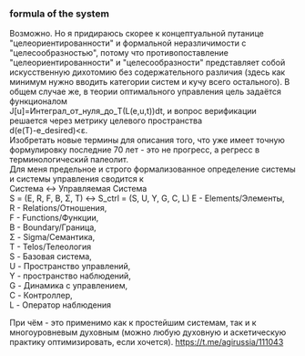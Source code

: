 ### formula of the system
Возможно. Но я придираюсь скорее к концептуальной путанице "целеориентированности" и формальной неразличимости с "целесообразностью", потому что противопоставление "целеориентированности" и "целесообразности" представляет собой искусственную дихотомию без содержательного различия (здесь как минимум нужно вводить категории систем и кучу всего остального). В общем случае же, в теории оптимального управления цель задаётся функционалом  
J[u]=Интеграл_от_нуля_до_T(L(e,u,t))dt, 
и вопрос верификации решается через метрику целевого пространства  
d(e(T)-e_desired)<ε.  
Изобретать новые термины для описания того, что уже имеет точную формулировку последние 70 лет - это не прогресс, а регресс в терминологический палеолит.  
Для меня предельное и строго формализованное определение системы и системы управления сводится к  
Система <-> Управляемая Система  
S = (E, R, F, B, Σ, T) <-> S_ctrl = (S, U, Y, G, C, L)
E - Elements/Элементы,  
R - Relations/Отношения,   
F - Functions/Функции,  
B - Boundary/Граница,  
Σ - Sigma/Семантика,  
T - Telos/Телеология  
S - Базовая система,  
U - Пространство управлений,  
Y - пространство наблюдений,  
G - Динамика с управлением,  
C - Контроллер,  
L - Оператор наблюдения

При чём - это применимо как к простейшим системам, так и к многоуровневым духовным (можно любую духовную и аскетическую практику оптимизировать, если хочется).
https://t.me/agirussia/111043
